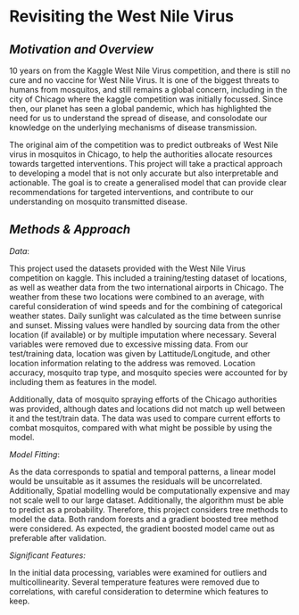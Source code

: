 # Revisiting the West Nile Virus

## *Motivation and Overview*

10 years on from the Kaggle West Nile Virus competition, and there is still no cure and no vaccine for West Nile Virus. It is one of the biggest threats to humans from mosquitos, and still remains a global concern, including in the city of Chicago where the kaggle competition was initially focussed. Since then, our planet has seen a global pandemic, which has highlighted the need for us to understand the spread of disease, and consolodate our knowledge on the underlying mechanisms of disease transmission.

The original aim of the competition was to predict outbreaks of West Nile virus in mosquitos in Chicago, to help the authorities allocate resources towards targetted interventions. This project will take a practical approach to developing a model that is not only accurate but also interpretable and actionable. The goal is to create a generalised model that can provide clear recommendations for targeted interventions, and contribute to our understanding on mosquito transmitted disease.

## *Methods & Approach* 

*Data*: 

This project used the datasets provided with the West Nile Virus competition on kaggle. This included a training/testing dataset of locations, as well as weather data from the two international airports in Chicago. The weather from these two locations were combined to an average, with careful consideration of wind speeds and for the combining of categorical weather states. Daily sunlight was calculated as the time between sunrise and sunset. Missing values were handled by sourcing data from the other location (if available) or by multiple imputation where necessary. Several variables were removed due to excessive missing data. From our test/training data, location was given by Lattitude/Longitude, and other location information relating to the address was removed. Location accuracy, mosquito trap type, and mosquito species were accounted for by including them as features in the model.

Additionally, data of mosquito spraying efforts of the Chicago authorities was provided, although dates and locations did not match up well between it and the test/train data. The data was used to compare current efforts to combat mosquitos, compared with what might be possible by using the model. 

*Model Fitting*:

As the data corresponds to spatial and temporal patterns, a linear model would be unsuitable as it assumes the residuals will be uncorrelated. Additionally, Spatial modelling would be computationally expensive and may not scale well to our large dataset. Additionally, the algorithm must be able to predict as a probability. Therefore, this project considers tree methods to model the data. Both random forests and a gradient boosted tree method were considered. As expected, the gradient boosted model came out as preferable after validation.


*Significant Features:*

In the initial data processing, variables were examined for outliers and multicollinearity. Several temperature features were removed due to correlations, with careful consideration to determine which features to keep. 











